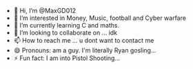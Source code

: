 - 👋 Hi, I’m @MaxGD012
- 👀 I’m interested in Money, Music, football and Cyber warfare
- 🌱 I’m currently learning C and maths.
- 💞️ I’m looking to collaborate on ... idk
- 📫 How to reach me ... u dont want to contact me
- 😄 Pronouns: am a guy. I'm literally Ryan gosling...
- ⚡ Fun fact: I am into Pistol Shooting...

<!---
MaxGD012/MaxGD012 is a ✨ special ✨ repository because its `README.md` (this file) appears on your GitHub profile.
You can click the Preview link to take a look at your changes.
--->
